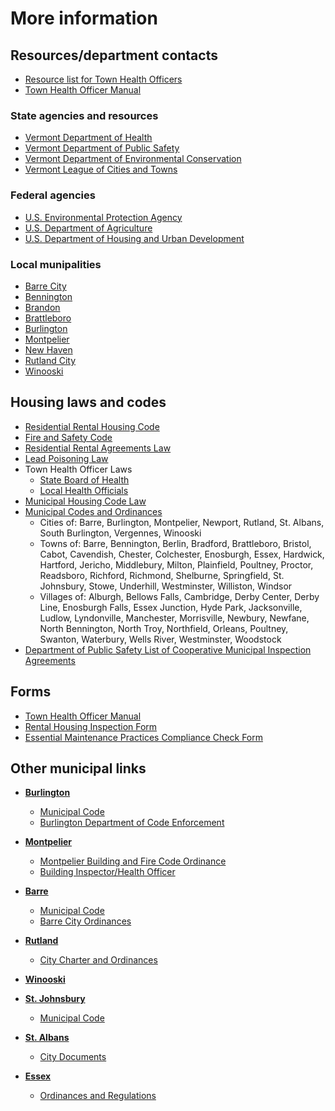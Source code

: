 ---
---
More information
================

Resources/department contacts
-----------------------------

*   [Resource list for Town Health Officers](http://healthvermont.gov/local/tho/documents/tho_resources.pdf)
*   [Town Health Officer Manual](http://healthvermont.gov/local/tho/documents/TownHealthOfficerManual.pdf)

### State agencies and resources

*   [Vermont Department of Health](http://healthvermont.gov/index.aspx)
*   [Vermont Department of Public Safety](http://www.dps.state.vt.us/)
*   [Vermont Department of Environmental Conservation](http://www.anr.state.vt.us/dec/dec.htm)
*   [Vermont League of Cities and Towns](http://www.vlct.org/)

### Federal agencies

*   [U.S. Environmental Protection Agency](http://www.epa.gov/)
*   [U.S. Department of Agriculture](http://www.usda.gov/wps/portal/usda/usdahome)
*   [U.S. Department of Housing and Urban Development](http://portal.hud.gov/portal/page/portal/HUD)

### Local munipalities

*   [Barre City](../../resources/communities-with-local-codes.html)
*   [Bennington](../../resources/communities-with-local-codes.html)
*   [Brandon](../../resources/communities-with-local-codes.html)
*   [Brattleboro](../../resources/communities-with-local-codes.html)
*   [Burlington](../../resources/communities-with-local-codes.html)
*   [Montpelier](../../resources/communities-with-local-codes.html)
*   [New Haven](../../resources/communities-with-local-codes.html)
*   [Rutland City](../../resources/communities-with-local-codes.html)
*   [Winooski](../../resources/communities-with-local-codes.html)

Housing laws and codes
----------------------

*   [Residential Rental Housing Code](http://www.healthvermont.gov/sites/default/files/REG_Rental_Housing_Code.pdf)
*   [Fire and Safety Code](http://firesafety.vermont.gov/sites/firesafety/files/pdf/Code%20Info%20Sheets/2012_firecode.pdf)
*   [Residential Rental Agreements Law](http://legislature.vermont.gov/statutes/chapter/09/137)
*   [Lead Poisoning Law](http://legislature.vermont.gov/statutes/chapter/18/038)
*   Town Health Officer Laws
    *   [State Board of Health](http://legislature.vermont.gov/statutes/chapter/18/003)
    *   [Local Health Officials](http://legislature.vermont.gov/statutes/chapter/18/011)
*   [Municipal Housing Code Law](http://legislature.vermont.gov/statutes/chapter/24/123)
*   [Municipal Codes and Ordinances](http://legislature.vermont.gov/statutes/title/24APPENDIX)
    *   Cities of: Barre, Burlington, Montpelier, Newport, Rutland, St. Albans, South Burlington, Vergennes, Winooski
    *   Towns of: Barre, Bennington, Berlin, Bradford, Brattleboro, Bristol, Cabot, Cavendish, Chester, Colchester, Enosburgh, Essex, Hardwick, Hartford, Jericho, Middlebury, Milton, Plainfield, Poultney, Proctor, Readsboro, Richford, Richmond, Shelburne, Springfield, St. Johnsbury, Stowe, Underhill, Westminster, Williston, Windsor
    *   Villages of: Alburgh, Bellows Falls, Cambridge, Derby Center, Derby Line, Enosburgh Falls, Essex Junction, Hyde Park, Jacksonville, Ludlow, Lyndonville, Manchester, Morrisville, Newbury, Newfane, North Bennington, North Troy, Northfield, Orleans, Poultney, Swanton, Waterbury, Wells River, Westminster, Woodstock
*   [Department of Public Safety List of Cooperative Municipal Inspection Agreements](http://www.firesafety.vermont.gov/code/inspection_agreements)

Forms
-----

*   [Town Health Officer Manual](http://healthvermont.gov/local/tho/documents/TownHealthOfficerManual.pdf)
*   [Rental Housing Inspection Form](http://healthvermont.gov/local/tho/documents/tho_rental-inspection.pdf)
*   [Essential Maintenance Practices Compliance Check Form](http://healthvermont.gov/local/tho/documents/tho_emp.pdf)

Other municipal links
---------------------

*   **[Burlington](http://www.ci.burlington.vt.us/)**
    *   [Municipal Code](http://www.codepublishing.com/VT/Burlington/)
    *   [Burlington Department of Code Enforcement](https://www.burlingtonvt.gov/CodeEnforcement)
*   **[Montpelier](http://www.montpelier-vt.org/community/1/City-Government.html?id=5ZvPCEs2)**
    *   [Montpelier Building and Fire Code Ordinance](http://www.montpelier-vt.org/DocumentCenter/View/2971)
    *   [Building Inspector/Health Officer](http://www.montpelier-vt.org/700/Building-Inspector-Health-Officer)
*   **[Barre](http://www.barrecity.org)**
    *   [Municipal Code](http://library.municode.com/index.aspx?clientid=10388)
    *   [Barre City Ordinances](http://www.barrecity.org/index.asp?Type=B_BASIC&SEC=%7BED099A76-875A-4029-8E79-C20B2DB7158B%7D)
*   **[Rutland](http://rutland.govoffice.com)**
    *   [City Charter and Ordinances](http://rutland.govoffice.com/index.asp?Type=B_BASIC&SEC=%7B476E331C-F3C8-4C51-889E-7BDAF28609E6%7D)
*   **[Winooski](http://onioncity.com)**  
      
    
*   **[St. Johnsbury](http://stjvt.com/)**
    *   [Municipal Code](http://www.town.st-johnsbury.vt.us/index.asp?Type=B_BASIC&SEC=%7B19B8ECB0-47EB-4ECE-AEF1-76BFF5057A7E%7D)
*   **[St. Albans](http://www.stalbansvt.com)**
    *   [City Documents](http://www.stalbansvt.com/index.asp?Type=B_BASIC&SEC={E207CD4A-D39F-433C-ABF8-C843F78EFD2C})
*   **[Essex](http://www.essex.org)**
    *   [Ordinances and Regulations](http://www.essex.org/index.asp?Type=B_BASIC&SEC={EB31A508-77F8-4D9B-92A3-92BA017F367F})
